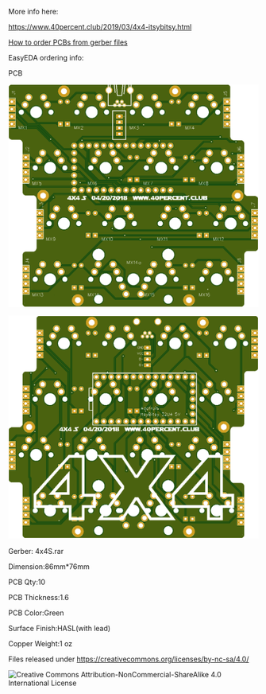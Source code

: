 More info here:

https://www.40percent.club/2019/03/4x4-itsybitsy.html

[How to order PCBs from gerber files](http://www.40percent.club/2017/03/ordering-pcb.html)

EasyEDA ordering info:

PCB

![4x4sFront](4x4sFront.png)

![4x4sBack](4x4sBack.png)

Gerber: 4x4S.rar


Dimension:86mm*76mm

PCB Qty:10

PCB Thickness:1.6

PCB Color:Green

Surface Finish:HASL(with lead)

Copper Weight:1 oz

	
	
Files released under https://creativecommons.org/licenses/by-nc-sa/4.0/

![Creative Commons Attribution-NonCommercial-ShareAlike 4.0 International License](https://i.creativecommons.org/l/by-nc-sa/4.0/88x31.png)
